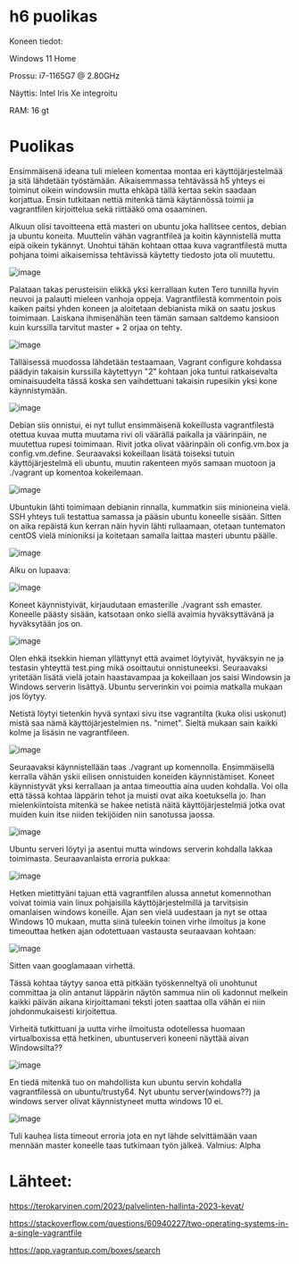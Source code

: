 # h6 puolikas

Koneen tiedot:

Windows 11 Home

Prossu: i7-1165G7 @ 2.80GHz

Näyttis: Intel Iris Xe integroitu

RAM: 16 gt

# Puolikas

Ensimmäisenä ideana tuli mieleen komentaa montaa eri käyttöjärjestelmää ja sitä lähdetään työstämään. Aikaisemmassa tehtävässä h5 yhteys ei toiminut oikein windowsiin mutta ehkäpä tällä kertaa sekin saadaan korjattua. Ensin tutkitaan nettiä mitenkä tämä käytännössä toimii ja vagrantfilen kirjoittelua sekä riittääkö oma osaaminen.

Alkuun olisi tavoitteena että masteri on ubuntu joka hallitsee centos, debian ja ubuntu koneita. Muuttelin vähän vagrantfileä ja koitin käynnistellä mutta eipä oikein tykännyt. Unohtui tähän kohtaan ottaa kuva vagrantfilestä mutta pohjana toimi aikaisemissa tehtävissä käytetty tiedosto jota oli muutettu.

![image](https://user-images.githubusercontent.com/129611461/236854571-5fbc023d-3a90-4402-9b6f-8546b1c3649e.png)

Palataan takas perusteisiin elikkä yksi kerrallaan kuten Tero tunnilla hyvin neuvoi ja palautti mieleen vanhoja oppeja. Vagrantfilestä kommentoin pois kaiken paitsi yhden koneen ja aloitetaan debianista mikä on saatu joskus toimimaan. Laiskana ihmisenähän teen tämän samaan saltdemo kansioon kuin kurssilla tarvitut master + 2 orjaa on tehty.

![image](https://github.com/aexceed/eemelintehtavat/assets/129611461/33950e9b-12f5-4076-adab-2ab8a452e495)

Tälläisessä muodossa lähdetään testaamaan, Vagrant configure kohdassa päädyin takaisin kurssilla käytettyyn "2" kohtaan joka tuntui ratkaisevalta ominaisuudelta tässä koska sen vaihdettuani takaisin rupesikin yksi kone käynnistymään.

![image](https://github.com/aexceed/eemelintehtavat/assets/129611461/4a5f7cd9-3910-409f-a753-e40306a8c1ed)

Debian siis onnistui, ei nyt tullut ensimmäisenä kokeillusta vagrantfilestä otettua kuvaa mutta muutama rivi oli väärällä paikalla ja väärinpäin, ne muutettua rupesi toimimaan. Rivit jotka olivat väärinpäin oli config.vm.box ja config.vm.define. Seuraavaksi kokeillaan lisätä toiseksi tutuin käyttöjärjestelmä eli ubuntu, muutin rakenteen myös samaan muotoon ja ./vagrant up komentoa kokeilemaan.

![image](https://github.com/aexceed/eemelintehtavat/assets/129611461/3c56d450-b539-4bca-838c-468ebf638f70)

Ubuntukin lähti toimimaan debianin rinnalla, kummatkin siis minioneina vielä. SSH yhteys tuli testattua samassa ja pääsin ubuntu koneelle sisään. Sitten on aika repäistä kun kerran näin hyvin lähti rullaamaan, otetaan tuntematon centOS vielä minioniksi ja koitetaan samalla laittaa masteri ubuntu päälle.

![image](https://github.com/aexceed/eemelintehtavat/assets/129611461/cc803fd7-1184-4e04-b105-15d5e8acc6ba)

Alku on lupaava:

![image](https://github.com/aexceed/eemelintehtavat/assets/129611461/3989a0e2-8cb4-4d87-bc69-a5b4382ca2ad)

Koneet käynnistyivät, kirjaudutaan emasterille ./vagrant ssh emaster. Koneelle päästy sisään, katsotaan onko siellä avaimia hyväksyttävänä ja hyväksytään jos on.

![image](https://github.com/aexceed/eemelintehtavat/assets/129611461/b279886c-51e3-4750-ac81-d605b45801ff)

Olen ehkä itsekkin hieman yllättynyt että avaimet löytyivät, hyväksyin ne ja testasin yhteyttä test.ping mikä osoittautui onnistuneeksi. Seuraavaksi yritetään lisätä vielä jotain haastavampaa ja kokeillaan jos saisi Windowsin ja Windows serverin lisättyä. Ubuntu serverinkin voi poimia matkalla mukaan jos löytyy. 

Netistä löytyi tietenkin hyvä syntaxi sivu itse vagrantilta (kuka olisi uskonut) mistä saa nämä käyttöjärjestelmien ns. "nimet". Sieltä mukaan sain kaikki kolme ja lisäsin ne vagrantfileen.

![image](https://github.com/aexceed/eemelintehtavat/assets/129611461/fef442d2-13c7-49ad-bd46-3d67a858b456)

Seuraavaksi käynnistellään taas ./vagrant up komennolla. Ensimmäisellä kerralla vähän yskii eilisen onnistuiden koneiden käynnistämiset. Koneet käynnistyvät yksi kerrallaan ja antaa timeouttia aina uuden kohdalla. Voi olla että tässä kohtaa läppärin tehot ja muisti ovat aika koetuksella jo. Ihan mielenkiintoista mitenkä se hakee netistä näitä käyttöjärjestelmiä jotka ovat muiden kuin itse niiden tekijöiden niin sanotussa jaossa. 

![image](https://github.com/aexceed/eemelintehtavat/assets/129611461/1d65e627-5d59-4a52-b485-ba07881139ca)

Ubuntu serveri löytyi ja asentui mutta windows serverin kohdalla lakkaa toimimasta. Seuraavanlaista erroria pukkaa:

![image](https://github.com/aexceed/eemelintehtavat/assets/129611461/17e39000-6ec2-4aec-aca0-4e23a31494fc)

Hetken mietittyäni tajuan että vagrantfilen alussa annetut komennothan voivat toimia vain linux pohjaisilla käyttöjärjestelmillä ja tarvitsisin omanlaisen windows koneille. Ajan sen vielä uudestaan ja nyt se ottaa Windows 10 mukaan, mutta siinä tuleekin toinen virhe ilmoitus ja kone timeouttaa hetken ajan odotettuaan vastausta seuraavaan kohtaan:

![image](https://github.com/aexceed/eemelintehtavat/assets/129611461/91bdb5f7-ba1d-4843-ac01-bd1c44eab67a)

Sitten vaan googlamaaan virhettä.

Tässä kohtaa täytyy sanoa että pitkään työskenneltyä oli unohtunut committaa ja olin antanut läppärin näytön sammua niin oli kadonnut melkein kaikki päivän aikana kirjoittamani teksti joten saattaa olla vähän ei niin johdonmukaisesti kirjoitettua. 

Virheitä tutkittuani ja uutta virhe ilmoitusta odotellessa huomaan virtualboxissa että hetkinen, ubuntuserveri koneeni näyttää aivan Windowsilta??

![image](https://github.com/aexceed/eemelintehtavat/assets/129611461/8375f3b5-4e16-4812-b35a-aadc1f4fc887)

En tiedä mitenkä tuo on mahdollista kun ubuntu servin kohdalla vagrantfilessä on ubuntu/trusty64. Nyt ubuntu server(windows??) ja windows server olivat käynnistyneet mutta windows 10 ei.

![image](https://github.com/aexceed/eemelintehtavat/assets/129611461/5464aae4-d12c-46bc-b245-dea713a7f2be)

Tuli kauhea lista timeout erroria jota en nyt lähde selvittämään vaan mennään master koneelle taas tutkimaan työn jälkeä.
Valmius: Alpha

# Lähteet:

https://terokarvinen.com/2023/palvelinten-hallinta-2023-kevat/

https://stackoverflow.com/questions/60940227/two-operating-systems-in-a-single-vagrantfile

https://app.vagrantup.com/boxes/search
